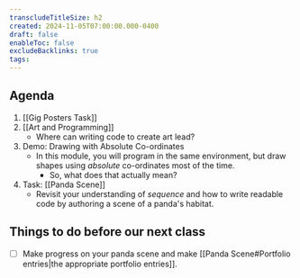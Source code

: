 ```yaml
---
transcludeTitleSize: h2
created: 2024-11-05T07:00:00.000-0400
draft: false
enableToc: false
excludeBacklinks: true
tags:
---
```

## Agenda
1. [[Gig Posters Task]]
2. [[Art and Programming]]
	- Where can writing code to create art lead?
3. Demo: Drawing with Absolute Co-ordinates
	- In this module, you will program in the same environment, but draw shapes using *absolute* co-ordinates most of the time.
		- So, what does that actually mean?
1. Task: [[Panda Scene]]
	- Revisit your understanding of *sequence* and how to write readable code by authoring a scene of a panda's habitat.
## Things to do before our next class
- [ ] Make progress on your panda scene and make [[Panda Scene#Portfolio entries|the appropriate portfolio entries]].